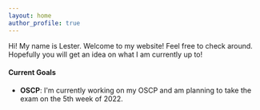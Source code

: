 ```yaml
---
layout: home
author_profile: true
---
```


<p>Hi! My name is Lester. Welcome to my website! Feel free to check around. Hopefully you will get an idea on what I am currently up to!</p>

#### Current Goals

- **OSCP**: I'm currently working on my OSCP and am planning to take the exam on the 5th week of 2022.
